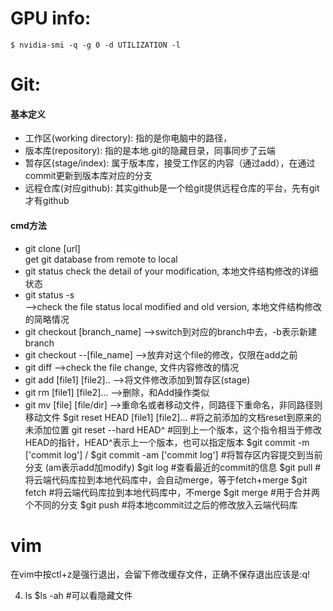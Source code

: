 # GPU info: 
	$ nvidia-smi -q -g 0 -d UTILIZATION -l


# Git:
#### 基本定义
* 工作区(working directory): 指的是你电脑中的路径，
* 版本库(repository): 指的是本地.git的隐藏目录，同事同步了云端
* 暂存区(stage/index): 属于版本库，接受工作区的内容（通过add），在通过commit更新到版本库对应的分支
* 远程仓库(对应github): 其实github是一个给git提供远程仓库的平台，先有git才有github	
#### cmd方法
* git clone [url] 	
	get git database from remote to local
* git status
	check the detail of your modification, 本地文件结构修改的详细状态
* git status -s 		
	-->check the file status local modified and old version, 本地文件结构修改的简略情况
* git checkout [branch_name]
	-->switch到对应的branch中去，-b表示新建branch
* git checkout --[file_name]
	-->放弃对这个file的修改，仅限在add之前
* git diff
	-->check the file change, 文件内容修改的情况
* git add [file1] [file2]..
	-->将文件修改添加到暂存区(stage)
* git rm [file1] [file2]...
	-->删除，和Add操作类似
* git mv [file] [file/dir]
	-->重命名或者移动文件，同路径下重命名，非同路径则移动文件 
$git reset HEAD [file1] [file2]...
	#将之前添加的文档reset到原来的未添加位置
git reset --hard HEAD^
	#回到上一个版本，这个指令相当于修改HEAD的指针，HEAD^表示上一个版本，也可以指定版本
$git commit -m ['commit log']	/ $git commit -am ['commit log']
	#将暂存区内容提交到当前分支 (am表示add加modify)
$git log
	#查看最近的commit的信息	
$git pull
	#将云端代码库拉到本地代码库中，会自动merge，等于fetch+merge
$git fetch
	#将云端代码库拉到本地代码库中，不merge
$git merge
	#用于合并两个不同的分支
$git push 
	#将本地commit过之后的修改放入云端代码库

# vim
在vim中按ctl+z是强行退出，会留下修改缓存文件，正确不保存退出应该是:q!



4. ls
	$ls -ah
		#可以看隐藏文件


